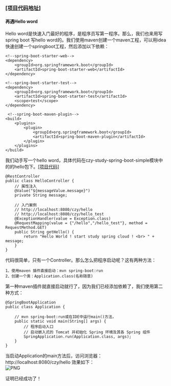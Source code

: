### [[项目代码地址]](https://github.com/AndyCZY/czy-study-spring-boot "项目代码地址")  


#### 再遇Hello word
   Hello word是快速入门最好的程序，是程序员写第一程序。那么，我们也来用写spring boot
写hello word的。我们使用maven创建一个maven工程，可以用idea快速创建一个springboot工程，然后添加以下依赖：      
        
    <!--spring-boot-starter-web-->
    <dependency>
        <groupId>org.springframework.boot</groupId>
        <artifactId>spring-boot-starter-web</artifactId>
    </dependency>

    <!--spring-boot-starter-test-->
    <dependency>
        <groupId>org.springframework.boot</groupId>
        <artifactId>spring-boot-starter-test</artifactId>
        <scope>test</scope>
    </dependency>

     <!--spring-boot-maven-plugin-->
    <build>
        <plugins>
            <plugin>
                <groupId>org.springframework.boot</groupId>
                <artifactId>spring-boot-maven-plugin</artifactId>
            </plugin>
        </plugins>
    </build>
        
        
   我们动手写一个hello word，具体代码在czy-study-spring-boot-simple模块中
的的hello包下。[[项目代码]](https://github.com/AndyCZY/czy-study-spring-boot/tree/master/czy-study-spring-boot-simple/src/main/java/org/czy/com)
  
    @RestController
    public class HelloController {
        // 属性注入
        @Value("${messageValue.message}")
        private String message;
        
        // 入门案例
        // http://localhost:8080/czy/hello
        // http://localhost:8080/czy/hello_test
        @ExceptionHandler(value = Exception.class)
        @RequestMapping(value = {"/hello","/hello_test"}, method = RequestMethod.GET)
        public String getHello() {
            return "Hello World ! start study spring cloud ! <br> " + message;
        }
   	}
        
代码很简单，只有一个Controller。那么怎么把程序启动呢？这有两种方法：     
    
    1、使用maven 插件直接启动：mvn spring-boot:run    
    2、创建一个类：Application.class(名称随意)
   
第一种maven插件就直接启动就行了，因为我们已经添加依赖了，我们使用第二种方式：
    
    @SpringBootApplication
    public class Application {
    
        // mvn spring-boot:run或在IDE中运行main()方法，
        public static void main(String[] args) {
            // 程序启动入口
            // 启动嵌入式的 Tomcat 并初始化 Spring 环境及其各 Spring 组件
            SpringApplication.run(Application.class, args);
        }
    }
    
当启动Application的main方法后，访问浏览器：http://localhost:8080/czy/hello 效果如下：  
![PNG](GitBooK\一\hello.png)

证明已经成功了！

  
  





















